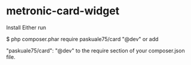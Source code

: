 # metronic-card-widget


Install
Either run

$ php composer.phar require paskuale75/card "@dev"
or add

"paskuale75/card": "@dev"
to the require section of your composer.json file.
